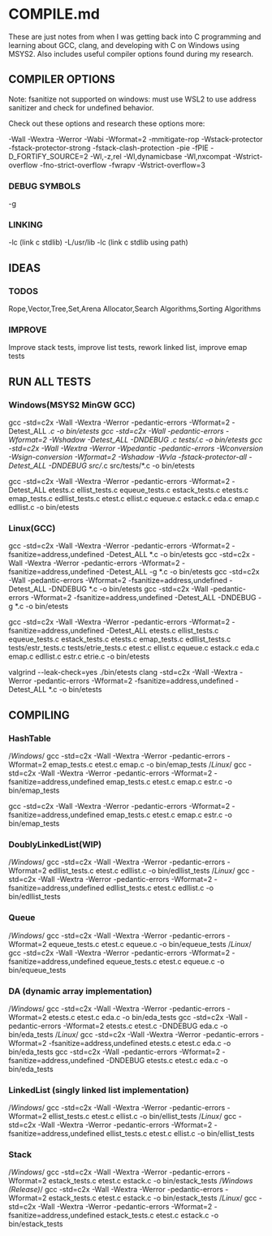 # COMPILE.md

These are just notes from when I was getting back into C programming and learning about GCC, clang, and developing with C on Windows using MSYS2. Also includes useful compiler options found during my research.

## COMPILER OPTIONS

Note: fsanitize not supported on windows: must use WSL2 to use address sanitizer and check for undefined behavior.

Check out these options and research these options more:

-Wall -Wextra -Werror -Wabi -Wformat=2
-mmitigate-rop -Wstack-protector -fstack-protector-strong -fstack-clash-protection -pie -fPIE -D_FORTIFY_SOURCE=2 -Wl,-z,rel -Wl,dynamicbase -Wl,nxcompat
-Wstrict-overflow -fno-strict-overflow -fwrapv -Wstrict-overflow=3

### DEBUG SYMBOLS

-g

### LINKING

-lc (link c stdlib)
-L/usr/lib -lc (link c stdlib using path)

## IDEAS

### TODOS

Rope,Vector,Tree,Set,Arena Allocator,Search Algorithms,Sorting Algorithms

### IMPROVE

Improve stack tests, improve list tests, rework linked list, improve emap tests

## RUN ALL TESTS

### Windows(MSYS2 MinGW GCC)

gcc -std=c2x -Wall -Wextra -Werror -pedantic-errors -Wformat=2 -Detest_ALL *.c -o bin/etests
gcc -std=c2x -Wall -pedantic-errors -Wformat=2 -Wshadow -Detest_ALL -DNDEBUG *.c tests/*.c -o bin/etests
gcc -std=c2x -Wall -Wextra -Werror -Wpedantic -pedantic-errors -Wconversion -Wsign-conversion -Wformat=2 -Wshadow -Wvla -fstack-protector-all -Detest_ALL -DNDEBUG src/*.c src/tests/*.c -o bin/etests

gcc -std=c2x -Wall -Wextra -Werror -pedantic-errors -Wformat=2 -Detest_ALL etests.c ellist_tests.c equeue_tests.c estack_tests.c etests.c emap_tests.c edllist_tests.c etest.c ellist.c equeue.c estack.c eda.c emap.c edllist.c -o bin/etests

### Linux(GCC)

gcc -std=c2x -Wall -Wextra -Werror -pedantic-errors -Wformat=2 -fsanitize=address,undefined -Detest_ALL *.c -o bin/etests
gcc -std=c2x -Wall -Wextra -Werror -pedantic-errors -Wformat=2 -fsanitize=address,undefined -Detest_ALL -g *.c -o bin/etests
gcc -std=c2x -Wall -pedantic-errors -Wformat=2 -fsanitize=address,undefined -Detest_ALL -DNDEBUG *.c -o bin/etests
gcc -std=c2x -Wall -pedantic-errors -Wformat=2 -fsanitize=address,undefined -Detest_ALL -DNDEBUG -g *.c -o bin/etests

gcc -std=c2x -Wall -Wextra -Werror -pedantic-errors -Wformat=2 -fsanitize=address,undefined -Detest_ALL etests.c ellist_tests.c equeue_tests.c estack_tests.c etests.c emap_tests.c edllist_tests.c tests/estr_tests.c tests/etrie_tests.c etest.c ellist.c equeue.c estack.c eda.c emap.c edllist.c estr.c etrie.c -o bin/etests

valgrind --leak-check=yes ./bin/etests
clang -std=c2x -Wall -Wextra -Werror -pedantic-errors -Wformat=2 -fsanitize=address,undefined -Detest_ALL *.c -o bin/etests


## COMPILING

### HashTable

/*Windows*/
gcc -std=c2x -Wall -Wextra -Werror -pedantic-errors -Wformat=2 emap_tests.c etest.c emap.c -o bin/emap_tests
/*Linux*/
gcc -std=c2x -Wall -Wextra -Werror -pedantic-errors -Wformat=2 -fsanitize=address,undefined emap_tests.c etest.c emap.c estr.c -o bin/emap_tests


gcc -std=c2x -Wall -Wextra -Werror -pedantic-errors -Wformat=2 -fsanitize=address,undefined emap_tests.c etest.c emap.c estr.c -o bin/emap_tests

### DoublyLinkedList(WIP)

/*Windows*/
gcc -std=c2x -Wall -Wextra -Werror -pedantic-errors -Wformat=2 edllist_tests.c etest.c edllist.c -o bin/edllist_tests
/*Linux*/
gcc -std=c2x -Wall -Wextra -Werror -pedantic-errors -Wformat=2 -fsanitize=address,undefined edllist_tests.c etest.c edllist.c -o bin/edllist_tests

### Queue

/*Windows*/
gcc -std=c2x -Wall -Wextra -Werror -pedantic-errors -Wformat=2 equeue_tests.c etest.c equeue.c -o bin/equeue_tests
/*Linux*/
gcc -std=c2x -Wall -Wextra -Werror -pedantic-errors -Wformat=2 -fsanitize=address,undefined equeue_tests.c etest.c equeue.c -o bin/equeue_tests

### DA (dynamic array implementation)

/*Windows*/
gcc -std=c2x -Wall -Wextra -Werror -pedantic-errors -Wformat=2 etests.c etest.c eda.c -o bin/eda_tests
gcc -std=c2x -Wall -pedantic-errors -Wformat=2 etests.c etest.c -DNDEBUG eda.c -o bin/eda_tests
/*Linux*/
gcc -std=c2x -Wall -Wextra -Werror -pedantic-errors -Wformat=2 -fsanitize=address,undefined etests.c etest.c eda.c -o bin/eda_tests
gcc -std=c2x -Wall -pedantic-errors -Wformat=2 -fsanitize=address,undefined -DNDEBUG etests.c etest.c eda.c -o bin/eda_tests

### LinkedList (singly linked list implementation)

/*Windows*/
gcc -std=c2x -Wall -Wextra -Werror -pedantic-errors -Wformat=2 ellist_tests.c etest.c ellist.c -o bin/ellist_tests
/*Linux*/
gcc -std=c2x -Wall -Wextra -Werror -pedantic-errors -Wformat=2 -fsanitize=address,undefined ellist_tests.c etest.c ellist.c -o bin/ellist_tests

### Stack

/*Windows*/
gcc -std=c2x -Wall -Wextra -Werror -pedantic-errors -Wformat=2 estack_tests.c etest.c estack.c -o bin/estack_tests
/*Windows (Release)*/
gcc -std=c2x -Wall -Wextra -Werror -pedantic-errors -Wformat=2 estack_tests.c etest.c estack.c -o bin/estack_tests
/*Linux*/
gcc -std=c2x -Wall -Wextra -Werror -pedantic-errors -Wformat=2 -fsanitize=address,undefined estack_tests.c etest.c estack.c -o bin/estack_tests
